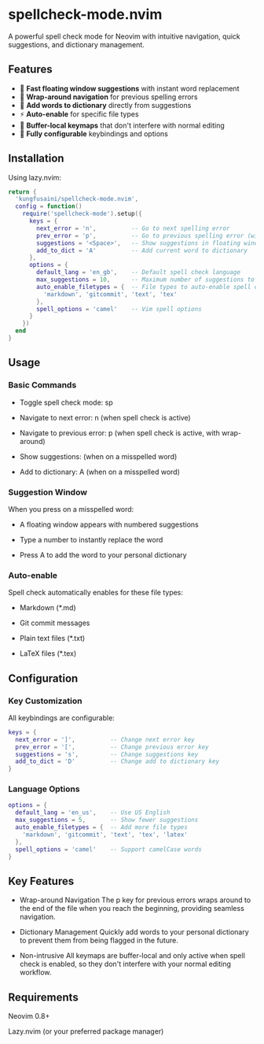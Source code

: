# spellcheck-mode.nvim

A powerful spell check mode for Neovim with intuitive navigation, quick suggestions, and dictionary management.

## Features

- 🚀 **Fast floating window suggestions** with instant word replacement
- 🔄 **Wrap-around navigation** for previous spelling errors  
- 📝 **Add words to dictionary** directly from suggestions
- ⚡ **Auto-enable** for specific file types
- 🎯 **Buffer-local keymaps** that don't interfere with normal editing
- 🔧 **Fully configurable** keybindings and options

## Installation

Using lazy.nvim:

```lua
return {
  'kungfusaini/spellcheck-mode.nvim',
  config = function()
    require('spellcheck-mode').setup({
      keys = {
        next_error = 'n',          -- Go to next spelling error
        prev_error = 'p',          -- Go to previous spelling error (with wrap-around)
        suggestions = '<Space>',   -- Show suggestions in floating window
        add_to_dict = 'A'          -- Add current word to dictionary
      },
      options = {
        default_lang = 'en_gb',    -- Default spell check language
        max_suggestions = 10,      -- Maximum number of suggestions to show
        auto_enable_filetypes = {  -- File types to auto-enable spell check
          'markdown', 'gitcommit', 'text', 'tex'
        },
        spell_options = 'camel'    -- Vim spell options
      }
    })
  end
}
```

## Usage
### Basic Commands
- Toggle spell check mode: <leader>sp

- Navigate to next error: n (when spell check is active)

- Navigate to previous error: p (when spell check is active, with wrap-around)
- Show suggestions: <Space> (when on a misspelled word)
- Add to dictionary: A (when on a misspelled word)

### Suggestion Window
When you press <Space> on a misspelled word:

- A floating window appears with numbered suggestions

- Type a number to instantly replace the word

- Press A to add the word to your personal dictionary

### Auto-enable
Spell check automatically enables for these file types:

- Markdown (*.md)

- Git commit messages

- Plain text files (*.txt)

- LaTeX files (*.tex)

## Configuration
### Key Customization
All keybindings are configurable:

``` lua
keys = {
  next_error = ']',          -- Change next error key
  prev_error = '[',          -- Change previous error key  
  suggestions = 's',         -- Change suggestions key
  add_to_dict = 'D'          -- Change add to dictionary key
}
```

### Language Options
```lua
options = {
  default_lang = 'en_us',    -- Use US English
  max_suggestions = 5,       -- Show fewer suggestions
  auto_enable_filetypes = {  -- Add more file types
    'markdown', 'gitcommit', 'text', 'tex', 'latex'
  },
  spell_options = 'camel'    -- Support camelCase words
}
``` 
## Key Features
- Wrap-around Navigation
The p key for previous errors wraps around to the end of the file when you reach the beginning, providing seamless navigation.

- Dictionary Management
Quickly add words to your personal dictionary to prevent them from being flagged in the future.

- Non-intrusive
All keymaps are buffer-local and only active when spell check is enabled, so they don't interfere with your normal editing workflow.

## Requirements
Neovim 0.8+

Lazy.nvim (or your preferred package manager)
